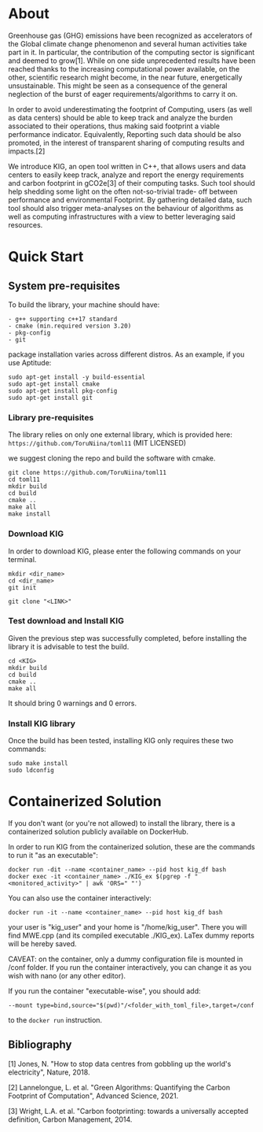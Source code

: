 About 
==============================
<p>Greenhouse gas (GHG) emissions have been recognized as accelerators of
the Global climate change phenomenon and several human activities take
part in it. In particular, the contribution of the computing sector is
significant and deemed to grow[1]. While on one side unprecedented results
have been reached thanks to the increasing computational power available,
on the other, scientific research might become, in the near future,
energetically unsustainable. This might be seen as a consequence of the
general neglection of the burst of eager requirements/algorithms to carry
it on.</p>
<p>In order to avoid underestimating the footprint of Computing, users (as
well as data centers) should be able to keep track and analyze the burden
associated to their operations, thus making said footprint a viable
performance indicator. Equivalently, Reporting such data should be also
promoted, in the interest of transparent sharing of computing results and
impacts.[2]</p>
<p>We introduce KIG, an open tool written in C++, that allows users
and data centers to easily keep track, analyze and report the energy
requirements and carbon footprint in gCO2e[3] of their computing tasks. Such
tool should help shedding some light on the often not-so-trivial trade-
off between performance and environmental Footprint. By gathering
detailed data, such tool should also trigger meta-analyses on the
behaviour of algorithms as well as computing infrastructures with a view
to better leveraging said resources.</p>

Quick Start
====================

## System pre-requisites
To build the library, your machine should have:

    - g++ supporting c++17 standard
    - cmake (min.required version 3.20)
    - pkg-config
    - git

package installation varies across different distros. As an example, if you use Aptitude:

```
sudo apt-get install -y build-essential
sudo apt-get install cmake
sudo apt-get install pkg-config
sudo apt-get install git
```

### Library pre-requisites
The library relies on only one external library, which is provided here:
`https://github.com/ToruNiina/toml11` (MIT LICENSED)

we suggest cloning the repo and build the software with cmake. 
```
git clone https://github.com/ToruNiina/toml11
cd toml11
mkdir build
cd build
cmake ..
make all
make install
```

### Download KIG 
In order to download KIG, please enter the following commands on your terminal.
```
mkdir <dir_name>
cd <dir_name>
git init

git clone "<LINK>"
```

### Test download and Install KIG 
Given the previous step was successfully completed, before installing the
library it is advisable to test the build.

```
cd <KIG>
mkdir build
cd build
cmake ..
make all
```
It should bring 0 warnings and 0 errors.

### Install KIG library
Once the build has been tested, installing KIG only requires these two commands:
```
sudo make install
sudo ldconfig
```

Containerized Solution
=========================

If you don't want (or you're not allowed) to install the library, there is a containerized solution publicly available on DockerHub.

In order to run KIG from the containerized solution, these are the commands to run it "as an executable":

```
docker run -dit --name <container_name> --pid host kig_df bash
docker exec -it <container_name> ./KIG_ex $(pgrep -f "<monitored_activity>" | awk 'ORS=" "')
```
You can also use the container interactively:
```
docker run -it --name <container_name> --pid host kig_df bash
```
your user is "kig_user" and your home is "/home/kig_user". There you will find MWE.cpp (and its compiled executable ./KIG_ex). LaTex dummy reports will be hereby saved.

CAVEAT: on the container, only a dummy configuration file is mounted in /conf folder. If you run the container interactively, you can change it as you wish with nano (or any other editor).

If you run the container "executable-wise", you should add:
```
--mount type=bind,source="$(pwd)"/<folder_with_toml_file>,target=/conf
```
to the ```docker run``` instruction.


## Bibliography ##

[1] Jones, N. "How to stop data centres from gobbling up the world's electricity", Nature, 2018.

[2] Lannelongue, L. et al. "Green Algorithms: Quantifying the Carbon Footprint of Computation", Advanced Science, 2021.

[3] Wright, L.A. et al. "Carbon footprinting: towards a universally accepted definition, Carbon Management, 2014.

